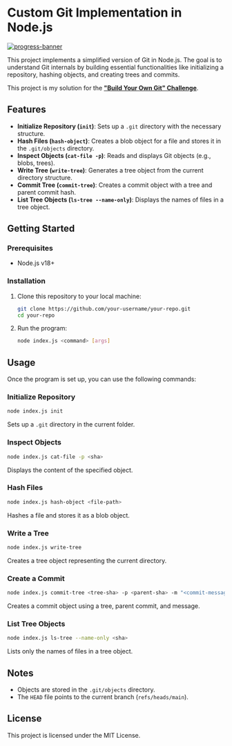 # Custom Git Implementation in Node.js  

[![progress-banner](https://backend.codecrafters.io/progress/git/cb366319-4a2c-4c83-8ed8-9b1808880d96)](https://app.codecrafters.io/users/codecrafters-bot?r=2qF)  

This project implements a simplified version of Git in Node.js. The goal is to understand Git internals by building essential functionalities like initializing a repository, hashing objects, and creating trees and commits.  

This project is my solution for the [**"Build Your Own Git" Challenge**](https://app.codecrafters.io/challenges/git).  



## Features  

- **Initialize Repository (`init`)**: Sets up a `.git` directory with the necessary structure.  
- **Hash Files (`hash-object`)**: Creates a blob object for a file and stores it in the `.git/objects` directory.  
- **Inspect Objects (`cat-file -p`)**: Reads and displays Git objects (e.g., blobs, trees).  
- **Write Tree (`write-tree`)**: Generates a tree object from the current directory structure.  
- **Commit Tree (`commit-tree`)**: Creates a commit object with a tree and parent commit hash.  
- **List Tree Objects (`ls-tree --name-only`)**: Displays the names of files in a tree object.  


## Getting Started  

### Prerequisites  

- Node.js v18+  

### Installation  

1. Clone this repository to your local machine:  
   ```bash  
   git clone https://github.com/your-username/your-repo.git  
   cd your-repo  
   ```  

2. Run the program:  
   ```bash  
   node index.js <command> [args]  
   ```  



## Usage  

Once the program is set up, you can use the following commands:  

### Initialize Repository  
```bash  
node index.js init  
```  
Sets up a `.git` directory in the current folder.  

### Inspect Objects  
```bash  
node index.js cat-file -p <sha>  
```  
Displays the content of the specified object.  

### Hash Files  
```bash  
node index.js hash-object <file-path>  
```  
Hashes a file and stores it as a blob object.  

### Write a Tree  
```bash  
node index.js write-tree  
```  
Creates a tree object representing the current directory.  

### Create a Commit  
```bash  
node index.js commit-tree <tree-sha> -p <parent-sha> -m "<commit-message>"  
```  
Creates a commit object using a tree, parent commit, and message.  

### List Tree Objects  
```bash  
node index.js ls-tree --name-only <sha>  
```  
Lists only the names of files in a tree object.  



## Notes  

- Objects are stored in the `.git/objects` directory.  
- The `HEAD` file points to the current branch (`refs/heads/main`).  



## License  

This project is licensed under the MIT License.  

